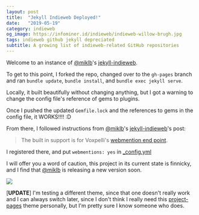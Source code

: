 ```yaml
---
layout: post
title:  "Jekyll Indieweb Deployed!"
date:   "2019-05-19"
category: indieweb 
og_image: https://infominer.id/indieweb/indieweb-willow-brugh.jpg
tags: indieweb github jekyll depreciated
subtitle: A growing list of indieweb-related GitHub repositories
---
```


Welcome to an instance of [@miklb](https://github.com/miklb)'s [jekyll-indieweb](https://github.com/miklb/jekyll-indieweb).

To get to this point, I forked the repo, changed over to the `gh-pages` branch and ran `bundle update`, `bundle install`, and `bundle exec jekyll serve`.

Locally, it built beautifully without changing anything, but I got a warning to change the config file's reference of gems to plugins.

Once I pushed the updated `Gemfile.lock` and the references to gems in the config file, it WORKS!!!! :D

From there, I followed instructions from [@miklb](https://github.com/miklb)'s [jekyll-indieweb](https://github.com/miklb/jekyll-indieweb)'s post:

> The built in support is for Voxpelli's [webmention end point](https://webmention.herokuapp.com).

I registered there, and put `webmentions: yes` in [_config.yml](/_config.yml)

I will offer you a word of caution, this project in its current state is finnicky, and I find that [@miklb](https://twitter.com/miklb) is releasing a new version soon.

[![](https://imgur.com/LrC8gO8.png)](https://github.com/miklb/jekyll-indieweb/pull/25#issuecomment-494123723)

[**UPDATE**] I'm testing a different theme, since that one doesn't really work and I can always switch later, since I don't think I really need this [project-pages](https://github.com/projectpages/project-pages/) theme personally, but I'm pretty sure I know someone who does.